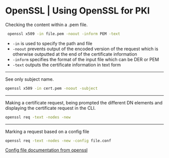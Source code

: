 # OpenSSL | Using OpenSSL for PKI
Checking the content within a .pem file. 
``` bash
 openssl x509 -in file.pem -noout -inform PEM -text
```
- `-in` is used to specify the path and file
- `-noout` prevents output of the encoded version of the request which is otherwise outputted at the end of the certificate information
- `-inform` specifies the format of the input file which can be DER or PEM
- `-text` outputs the certificate information in text form
---
See only subject name.
```bash
openssl x509 -in cert.pem -noout -subject
```
---
Making a certificate request, being prompted the different DN elements and displaying the certificate request in the CLI.
```bash
openssl req -text -nodes -new
```
---
Marking a request based on a config file
```bash
openssl req -text -nodes -new -config file.conf
```
[Config file documentation from openssl](https://www.openssl.org/docs/manmaster/man5/config.html)
